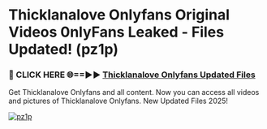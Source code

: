 # Thicklanalove Onlyfans Original Videos 0nlyFans Leaked - Files Updated! (pz1p)

<h3>🔴 CLICK HERE 🌐==►► <a href="https://tinyurl.com/2m67pmp6" rel="nofollow">Thicklanalove Onlyfans Updated Files</a></h3>

Get Thicklanalove Onlyfans and all content. Now you can access all videos and pictures of Thicklanalove Onlyfans. New Updated Files 2025!

[![pz1p](https://i.imgur.com/H4QAA4z.gif)](https://tinyurl.com/2m67pmp6)